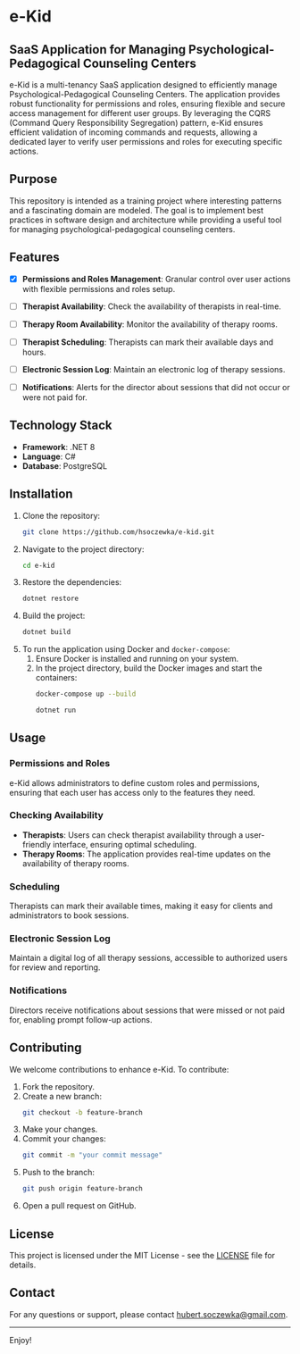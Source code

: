 # e-Kid
## SaaS Application for Managing Psychological-Pedagogical Counseling Centers

e-Kid is a multi-tenancy SaaS application designed to efficiently manage Psychological-Pedagogical Counseling Centers. The application provides robust functionality for permissions and roles, ensuring flexible and secure access management for different user groups. By leveraging the CQRS (Command Query Responsibility Segregation) pattern, e-Kid ensures efficient validation of incoming commands and requests, allowing a dedicated layer to verify user permissions and roles for executing specific actions.

## Purpose

This repository is intended as a training project where interesting patterns and a fascinating domain are modeled. The goal is to implement best practices in software design and architecture while providing a useful tool for managing psychological-pedagogical counseling centers.


## Features

- [x] **Permissions and Roles Management**: Granular control over user actions with flexible permissions and roles setup.
- [ ] **Therapist Availability**: Check the availability of therapists in real-time.
- [ ] **Therapy Room Availability**: Monitor the availability of therapy rooms.
- [ ] **Therapist Scheduling**: Therapists can mark their available days and hours.
- [ ] **Electronic Session Log**: Maintain an electronic log of therapy sessions.
- [ ] **Notifications**: Alerts for the director about sessions that did not occur or were not paid for.


## Technology Stack

- **Framework**: .NET 8
- **Language**: C#
- **Database**: PostgreSQL

## Installation

1. Clone the repository:
    ```bash
    git clone https://github.com/hsoczewka/e-kid.git
    ```
2. Navigate to the project directory:
    ```bash
    cd e-kid
    ```
3. Restore the dependencies:
    ```bash
    dotnet restore
    ```
4. Build the project:
    ```bash
    dotnet build
    ```
5. To run the application using Docker and `docker-compose`:
   1. Ensure Docker is installed and running on your system.
   2. In the project directory, build the Docker images and start the containers:
       ```bash
       docker-compose up --build
       ```
       ```bash
       dotnet run
       ```

## Usage

### Permissions and Roles

e-Kid allows administrators to define custom roles and permissions, ensuring that each user has access only to the features they need.

### Checking Availability

- **Therapists**: Users can check therapist availability through a user-friendly interface, ensuring optimal scheduling.
- **Therapy Rooms**: The application provides real-time updates on the availability of therapy rooms.

### Scheduling

Therapists can mark their available times, making it easy for clients and administrators to book sessions.

### Electronic Session Log

Maintain a digital log of all therapy sessions, accessible to authorized users for review and reporting.

### Notifications

Directors receive notifications about sessions that were missed or not paid for, enabling prompt follow-up actions.

## Contributing

We welcome contributions to enhance e-Kid. To contribute:

1. Fork the repository.
2. Create a new branch:
    ```bash
    git checkout -b feature-branch
    ```
3. Make your changes.
4. Commit your changes:
    ```bash
    git commit -m "your commit message"
    ```
5. Push to the branch:
    ```bash
    git push origin feature-branch
    ```
6. Open a pull request on GitHub.

## License

This project is licensed under the MIT License - see the [LICENSE](LICENSE) file for details.

## Contact

For any questions or support, please contact [hubert.soczewka@gmail.com](mailto:hubert.soczewka@gmail.com).

---

Enjoy!
